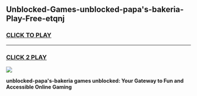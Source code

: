 
## Unblocked-Games-unblocked-papa's-bakeria-Play-Free-etqnj
<h3>
<a href="https://premium76.site?title=unblocked-papa's-bakeria&ref=18A1">CLICK TO PLAY</a></h3>
<hr>

<h3>
<a href="https://premium76.site?title=unblocked-papa's-bakeria&ref=18A1">CLICK 2 PLAY</a>
  
</h3>

<a href="https://premium76.site?title=unblocked-papa's-bakeria&ref=18A1"><img src="https://clearcache.store/games.png"></a>


**unblocked-papa's-bakeria games unblocked: Your Gateway to Fun and Accessible Online Gaming**
